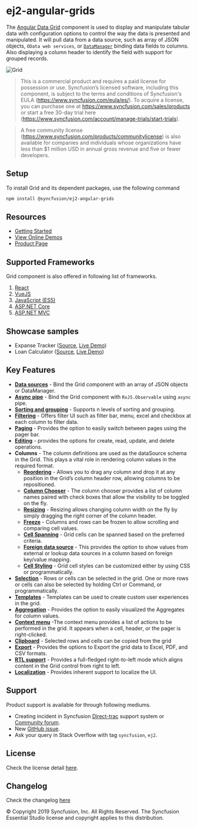 # ej2-angular-grids

The [Angular Data Grid](https://www.syncfusion.com/angular-ui-components/angular-grid?utm_source=npm&utm_medium=listing&utm_campaign=angular-data-grid-npm) component is used to display and manipulate tabular data with configuration options to control the way the data is presented and manipulated. It will pull data from a data source, such as array of JSON objects, `OData web services`, or [`DataManager`](http://ej2.syncfusion.com/angular/documentation/?utm_source=npm&utm_medium=listing&utm_campaign=angular-data-grid-npm) binding data fields to columns. Also displaying a column header to identify the field with support for grouped records.

![Grid](https://ej2.syncfusion.com/products/grid/readme.gif)

> This is a commercial product and requires a paid license for possession or use. Syncfusion’s licensed software, including this component, is subject to the terms and conditions of Syncfusion's EULA (https://www.syncfusion.com/eula/es/). To acquire a license, you can purchase one at https://www.syncfusion.com/sales/products or start a free 30-day trial here (https://www.syncfusion.com/account/manage-trials/start-trials).

> A free community license (https://www.syncfusion.com/products/communitylicense) is also available for companies and individuals whose organizations have less than $1 million USD in annual gross revenue and five or fewer developers.

## Setup

To install Grid and its dependent packages, use the following command

```sh
npm install @syncfusion/ej2-angular-grids
```

## Resources

* [Getting Started](https://ej2.syncfusion.com/angular/documentation/grid/getting-started/?utm_source=npm&utm_medium=listing&utm_campaign=angular-data-grid-npm)
* [View Online Demos](https://ej2.syncfusion.com/angular/demos/?utm_source=npm&utm_medium=listing&utm_campaign=angular-data-grid-npm#/material/grid/over-view)
* [Product Page](https://www.syncfusion.com/angular-ui-components/angular-grid?utm_source=npm&utm_medium=listing&utm_campaign=angular-data-grid-npm)

## Supported Frameworks

Grid component is also offered in following list of frameworks.

1. [React](https://www.syncfusion.com/react-ui-components/react-data-grid?utm_source=npm&utm_medium=listing&utm_campaign=angular-data-grid-npm)
2. [VueJS](https://www.syncfusion.com/vue-ui-components/vue-grid?utm_source=npm&utm_medium=listing&utm_campaign=angular-data-grid-npm)
3. [JavaScript (ES5)](https://www.syncfusion.com/javascript-ui-controls/js-data-grid?utm_source=npm&utm_medium=listing&utm_campaign=angular-data-grid-npm)
4. [ASP.NET Core](https://www.syncfusion.com/aspnet-core-ui-controls/grid?utm_source=npm&utm_medium=listing&utm_campaign=angular-data-grid-npm)
5. [ASP.NET MVC](https://www.syncfusion.com/aspnet-mvc-ui-controls/grid?utm_source=npm&utm_medium=listing&utm_campaign=angular-data-grid-npm)

## Showcase samples

* Expanse Tracker ([Source](https://github.com/syncfusion/ej2-showcase-angular-expensetracker?utm_source=npm&utm_medium=listing&utm_campaign=angular-data-grid-npm), [Live Demo](https://ej2.syncfusion.com/showcase/angular/expensetracker/#/dashboard?utm_source=npm&utm_medium=listing&utm_campaign=angular-data-grid-npm))
* Loan Calculator ([Source](https://github.com/syncfusion/ej2-sample-ng-loancalculator?utm_source=npm&utm_medium=listing&utm_campaign=angular-data-grid-npm), [Live Demo](https://ej2.syncfusion.com/showcase/angular/loancalculator/?utm_source=npm&utm_medium=listing&utm_campaign=angular-data-grid-npm))

## Key Features

* [**Data sources**](https://ej2.syncfusion.com/angular/demos/?utm_source=npm&utm_medium=listing&utm_campaign=angular-data-grid-npm#/material/grid/local-data) - Bind the Grid component with an array of JSON objects or DataManager.
* [**Async pipe**](https://ej2.syncfusion.com/angular/demos/?utm_source=npm&utm_medium=listing&utm_campaign=angular-data-grid-npm#/material/grid/async-pipe) - Bind the Grid component with `RxJS.Observable` using `async` pipe.
* [**Sorting and grouping**](https://ej2.syncfusion.com/angular/demos/?utm_source=npm&utm_medium=listing&utm_campaign=angular-data-grid-npm#/material/grid/grouping) - Supports n levels of sorting and grouping.
* [**Filtering**](https://ej2.syncfusion.com/angular/demos/?utm_source=npm&utm_medium=listing&utm_campaign=angular-data-grid-npm#/material/grid/filtering) - Offers filter UI such as filter bar, menu, excel and checkbox at each column to filter data.
* [**Paging**](https://ej2.syncfusion.com/angular/demos/?utm_source=npm&utm_medium=listing&utm_campaign=angular-data-grid-npm#/material/grid/paging) - Provides the option to easily switch between pages using the pager bar.
* [**Editing**](https://ej2.syncfusion.com/angular/demos/?utm_source=npm&utm_medium=listing&utm_campaign=angular-data-grid-npm#/material/grid/normal-edit) - provides the options for create, read, update, and delete operations.
* **Columns** - The column definitions are used as the dataSource schema in the Grid. This plays a vital role in rendering column values in the required format.
  * [**Reordering**](https://ej2.syncfusion.com/angular/demos/?utm_source=npm&utm_medium=listing&utm_campaign=angular-data-grid-npm#/material/grid/column/reorder) - Allows you to drag any column and drop it at any position in the Grid’s column header row, allowing columns to be repositioned.
  * [**Column Chooser**](https://ej2.syncfusion.com/angular/demos/?utm_source=npm&utm_medium=listing&utm_campaign=angular-data-grid-npm#/material/grid/column/column-chooser) - The column chooser provides a list of column names paired with check boxes that allow the visibility to be toggled on the fly.
  * [**Resizing**](https://ej2.syncfusion.com/angular/demos/?utm_source=npm&utm_medium=listing&utm_campaign=angular-data-grid-npm#/material/grid/column/column-resizing) - Resizing allows changing column width on the fly by simply dragging the right corner of the column header.
  * [**Freeze**](https://ej2.syncfusion.com/angular/demos/?utm_source=npm&utm_medium=listing&utm_campaign=angular-data-grid-npm#/material/grid/frozen-rows) - Columns and rows can be frozen to allow scrolling and comparing cell values.
  * [**Cell Spanning**](https://ej2.syncfusion.com/angular/demos/?utm_source=npm&utm_medium=listing&utm_campaign=angular-data-grid-npm#/material/grid/column/column-spanning) - Grid cells can be spanned based on the preferred criteria.
  * [**Foreign data source**](https://ej2.syncfusion.com/angular/demos/?utm_source=npm&utm_medium=listing&utm_campaign=angular-data-grid-npm#/material/grid/column/foreign-key) - This provides the option to show values from external or lookup data sources in a column based on foreign key/value mapping.
  * [**Cell Styling**](https://ej2.syncfusion.com/angular/documentation/grid/how-to/?utm_source=npm&utm_medium=listing&utm_campaign=angular-data-grid-npm#customize-column-styles) - Grid cell styles can be customized either by using CSS or programmatically.
* [**Selection**](https://ej2.syncfusion.com/angular/demos/?utm_source=npm&utm_medium=listing&utm_campaign=angular-data-grid-npm#/material/grid/selection) - Rows or cells can be selected in the grid. One or more rows or cells can also be selected by holding Ctrl or Command, or programmatically.
* [**Templates**](https://ej2.syncfusion.com/angular/demos/?utm_source=npm&utm_medium=listing&utm_campaign=angular-data-grid-npm#/material/grid/column-template) - Templates can be used to create custom user experiences in the grid.
* [**Aggregation**](https://ej2.syncfusion.com/angular/demos/?utm_source=npm&utm_medium=listing&utm_campaign=angular-data-grid-npm#/material/grid/aggregate-default) - Provides the option to easily visualized the Aggregates for column values.
* [**Context menu**](https://ej2.syncfusion.com/angular/demos/?utm_source=npm&utm_medium=listing&utm_campaign=angular-data-grid-npm#/material/grid/context-menu) -The context menu provides a list of actions to be performed in the grid. It appears when a cell, header, or the pager is right-clicked.
* [**Clipboard**](https://ej2.syncfusion.com/angular/demos/?utm_source=npm&utm_medium=listing&utm_campaign=angular-data-grid-npm#/material/grid/clipboard) - Selected rows and cells can be copied from the grid
* [**Export**](https://ej2.syncfusion.com/angular/demos/?utm_source=npm&utm_medium=listing&utm_campaign=angular-data-grid-npm#/material/grid/default-exporting) - Provides the options to Export the grid data to Excel, PDF, and CSV formats.
* [**RTL support**](https://ej2.syncfusion.com/angular/documentation/grid/global-local/?utm_source=npm&utm_medium=listing&utm_campaign=angular-data-grid-npm#right-to-left---rtl) - Provides a full-fledged right-to-left mode which aligns content in the Grid control from right to left.
* [**Localization**](https://ej2.syncfusion.com/angular/documentation/grid/global-local/?utm_source=npm&utm_medium=listing&utm_campaign=angular-data-grid-npm#localization) - Provides inherent support to localize the UI.

## Support

Product support is available for through following mediums.

* Creating incident in Syncfusion [Direct-trac](https://www.syncfusion.com/support/directtrac/incidents?utm_source=npm&utm_medium=listing&utm_campaign=angular-data-grid-npm) support system or [Community forum](https://www.syncfusion.com/forums/angular-js2?utm_source=npm&utm_medium=listing&utm_campaign=angular-data-grid-npm).
* New [GitHub issue](https://github.com/syncfusion/ej2-angular-ui-components/issues/new).
* Ask your query in Stack Overflow with tag `syncfusion`, `ej2`.

## License

Check the license detail [here](https://github.com/syncfusion/ej2-angular-ui-components/blob/master/license?utm_source=npm&utm_medium=listing&utm_campaign=angular-data-grid-npm).

## Changelog

Check the changelog [here](https://github.com/syncfusion/ej2-angular-ui-components/blob/master/components/grids/CHANGELOG.md?utm_source=npm&utm_medium=listing&utm_campaign=angular-data-grid-npm)

&copy; Copyright 2019 Syncfusion, Inc. All Rights Reserved. The Syncfusion Essential Studio license and copyright applies to this distribution.
